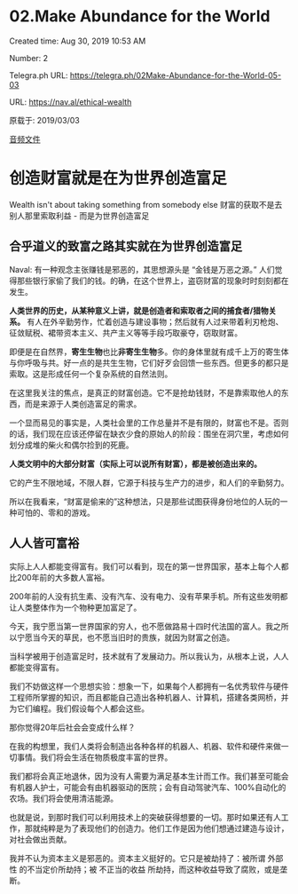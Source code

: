 # 02.Make Abundance for the World

Created time: Aug 30, 2019 10:53 AM

Number: 2

Telegra.ph URL: https://telegra.ph/02Make-Abundance-for-the-World-05-03

URL: https://nav.al/ethical-wealth

原载于: 2019/03/03

[音频文件](https://hwcdn.libsyn.com/p/1/6/0/160753474104c1ac/Naval-Ep2.mp3?c_id=35793431&cs_id=35793431&expiration=1594439560&hwt=cd70b80e2c2d31f07b7abbf97b13c1dd)

# 创造财富就是在为世界创造富足

Wealth isn't about taking something from somebody else
财富的获取不是去别人那里索取利益 - 而是为世界创造富足

## **合乎道义的致富之路其实就在为世界创造富足**

Naval: 有一种观念主张赚钱是邪恶的，其思想源头是 “金钱是万恶之源。” 人们觉得那些银行家偷了我们的钱。的确，在这个世界上，盗窃财富的现象时时刻刻都在发生。

**人类世界的历史，从某种意义上讲，就是创造者和索取者之间的捕食者/猎物关系。** 有人在外辛勤劳作，忙着创造与建设事物；然后就有人过来带着利刃枪炮、征敛赋税、裙带资本主义、共产主义等等手段巧取豪夺，窃取财富。

即便是在自然界，**寄生生物**也比**非寄生生物**多。你的身体里就有成千上万的寄生体与你呼吸与共。好一点的是共生生物，它们好歹会回馈一些东西。但更多的都只是索取。这是形成任何一个复杂系统的自然法则。

在这里我关注的焦点，是真正的财富创造。它不是抢劫钱财，不是靠索取他人的东西，而是来源于人类创造富足的需求。

一个显而易见的事实是，人类社会里的工作总量并不是有限的，财富也不是。否则的话，我们现在应该还停留在缺衣少食的原始人的阶段：围坐在洞穴里，考虑如何划分成堆的柴火和偶尔捡到的死鹿。

**人类文明中的大部分财富（实际上可以说所有财富），都是被创造出来的。**

它的产生不限地域，不限人群，它源于科技与生产力的进步，和人们的辛勤努力。

所以在我看来，“财富是偷来的”这种想法，只是那些试图获得身份地位的人玩的一种可怕的、零和的游戏。

## **人人皆可富裕**

实际上人人都能变得富有。我们可以看到，现在的第一世界国家，基本上每个人都比200年前的大多数人富裕。

200年前的人没有抗生素、没有汽车、没有电力、没有苹果手机。所有这些发明都让人类整体作为一个物种更加富足了。

今天，我宁愿当第一世界国家的穷人，也不愿做路易十四时代法国的富人。我之所以宁愿当今天的草民，也不愿当旧时的贵族，就因为财富之创造。

当科学被用于创造富足时，技术就有了发展动力。所以我认为，从根本上说，人人都能变得富有。

我们不妨做这样一个思想实验：想象一下，如果每个人都拥有一名优秀软件与硬件工程师所掌握的知识，而且都能自己造出各种机器人、计算机，搭建各类网桥，并为它们编程。我们假设每个人都会这些。

那你觉得20年后社会会变成什么样？

在我的构想里，我们人类将会制造出各种各样的机器人、机器、软件和硬件来做一切事情。我们将会生活在物质极度丰富的世界。

我们都将会真正地退休，因为没有人需要为满足基本生计而工作。我们甚至可能会有机器人护士，可能会有由机器驱动的医院；会有自动驾驶汽车、100%自动化的农场。我们将会使用清洁能源。

也就是说，到那时我们可以利用技术上的突破获得想要的一切。那时如果还有人工作，那就纯粹是为了表现他们的创造力。他们工作是因为他们想通过建造与设计，对社会做出贡献。

我并不认为资本主义是邪恶的。资本主义挺好的。它只是被劫持了：被所谓 外部性 的不当定价所劫持；被 不正当的收益 所劫持，而这种收益导致了腐败，或是垄断。
